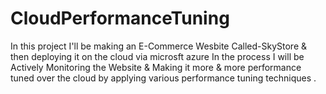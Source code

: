 # CloudPerformanceTuning
In this project I'll be making an E-Commerce Wesbite Called-SkyStore & then deploying it on the cloud via microsft azure 
In the process I will be Actively Monitoring the Website & Making it more & more performance tuned over the cloud by applying various performance tuning techniques .
